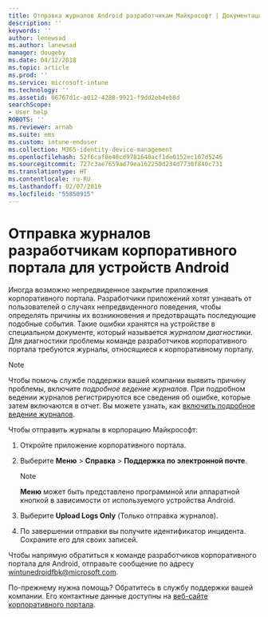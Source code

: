 ```yaml
---
title: Отправка журналов Android разработчикам Майкрософт | Документация Майкрософт
description: ''
keywords: ''
author: lenewsad
ms.author: lanewsad
manager: dougeby
ms.date: 04/12/2018
ms.topic: article
ms.prod: ''
ms.service: microsoft-intune
ms.technology: ''
ms.assetid: 06767d1c-a012-4288-9921-f9dd2eb4eb8d
searchScope:
- User help
ROBOTS: ''
ms.reviewer: arnab
ms.suite: ems
ms.custom: intune-enduser
ms.collection: M365-identity-device-management
ms.openlocfilehash: 52f6caf8e48cd9781648acf1de0152ec107d5246
ms.sourcegitcommit: 727c3ae7659ad79ea162250d234d7730f840c731
ms.translationtype: HT
ms.contentlocale: ru-RU
ms.lasthandoff: 02/07/2019
ms.locfileid: "55850915"
---
```

# <a name="send-logs-to-the-company-portal-developers-for-android-devices"></a>Отправка журналов разработчикам корпоративного портала для устройств Android

Иногда возможно непредвиденное закрытие приложения корпоративного портала. Разработчики приложений хотят узнавать от пользователей о случаях непредвиденного поведения, чтобы определять причины их возникновения и предотвращать последующие подобные события. Такие ошибки хранятся на устройстве в специальном документе, который называется _журналом диагностики_. Для диагностики проблемы команде разработчиков корпоративного портала требуются журналы, относящиеся к корпоративному порталу.

> [!Note]
> Чтобы помочь службе поддержки вашей компании выявить причину проблемы, включите _подробное ведение журналов_. При подробном ведении журналов регистрируются все сведения об ошибке, которые затем включаются в отчет. Вы можете узнать, как [включить подробное ведение журналов](use-verbose-logging-to-help-your-it-administrator-fix-device-issues-android.md). 

Чтобы отправить журналы в корпорацию Майкрософт:

1.  Откройте приложение корпоративного портала.

2.  Выберите **Меню** > **Справка** > **Поддержка по электронной почте**.

    > [!NOTE]
    > **Меню** может быть представлено программной или аппаратной кнопкой в зависимости от используемого устройства Android.

3.  Выберите **Upload Logs Only** (Только отправка журналов).

4.  По завершении отправки вы получите идентификатор инцидента. Сохраните его для своих записей.

Чтобы напрямую обратиться к команде разработчиков корпоративного портала для Android, отправьте сообщение по адресу <a href="mailto:wintunedroidfbk@microsoft.com?subject=Send logs to Microsoft&body=Describe the issue you are having.">wintunedroidfbk@microsoft.com</a>. 

По-прежнему нужна помощь? Обратитесь в службу поддержки вашей компании. Его контактные данные доступны на [веб-сайте корпоративного портала](https://go.microsoft.com/fwlink/?linkid=2010980).
